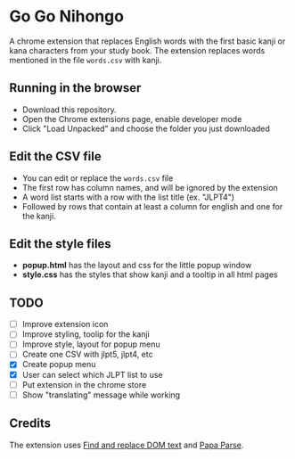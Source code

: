 # Go Go Nihongo

A chrome extension that replaces English words with the first basic kanji or kana characters from your study book. 
The extension replaces words mentioned in the file `words.csv` with kanji.

## Running in the browser

- Download this repository. 
- Open the Chrome extensions page, enable developer mode
- Click "Load Unpacked" and choose the folder you just downloaded

## Edit the CSV file

- You can edit or replace the `words.csv` file
- The first row has column names, and will be ignored by the extension
- A word list starts with a row with the list title (ex. "JLPT4")
- Followed by rows that contain at least a column for english and one for the kanji. 

## Edit the style files

- **popup.html** has the layout and css for the little popup window
- **style.css** has the styles that show kanji and a tooltip in all html pages

## TODO

- [ ] Improve extension icon
- [ ] Improve styling, toolip for the kanji
- [ ] Improve style, layout for popup menu
- [ ] Create one CSV with jlpt5, jlpt4, etc
- [x] Create popup menu
- [x] User can select which JLPT list to use
- [ ] Put extension in the chrome store
- [ ] Show "translating" message while working

## Credits

The extension uses [Find and replace DOM text](https://github.com/padolsey/findAndReplaceDOMText) and [Papa Parse](https://github.com/mholt/PapaParse).